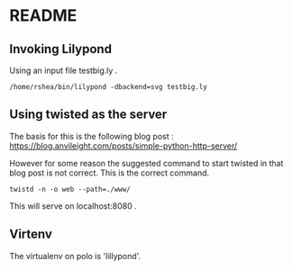 # README
## Invoking Lilypond
Using an input file testbig.ly .
```
/home/rshea/bin/lilypond -dbackend=svg testbig.ly
```

## Using twisted as the server 
The basis for this is the following blog post : https://blog.anvileight.com/posts/simple-python-http-server/

However for some reason the suggested command to start twisted in that blog post is not correct. This is the correct
command.

```
twistd -n -o web --path=./www/
```
This will serve on localhost:8080 .

## Virtenv
The virtualenv on polo is 'lillypond'.

